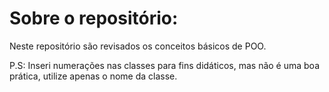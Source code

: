 # Sobre o repositório:

Neste repositório são revisados os conceitos básicos de POO.

P.S: Inseri numerações nas classes para fins didáticos, mas não é uma boa prática, utilize apenas o nome da classe.
